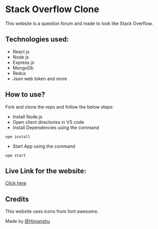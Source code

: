 # Stack Overflow Clone

This website is a question forum and made to look like Stack Overflow.

## Technologies used:

- React js
- Node js
- Express js
- MongoDb
- Redux
- Json web token and more

## How to use?

Fork and clone the repo and follow the below steps:

- Install Node.js
- Open client directories in VS code
- Install Dependencies using the command

```
npm install
```

- Start App using the command

```
npm start
```

## Live Link for the website:

[Click here](https://stack-overflow-2312.netlify.app)

## Credits

This website uses icons from font awesome.


Made by [@Himanshu](https://www.linkedin.com/in/himanshu2312/)